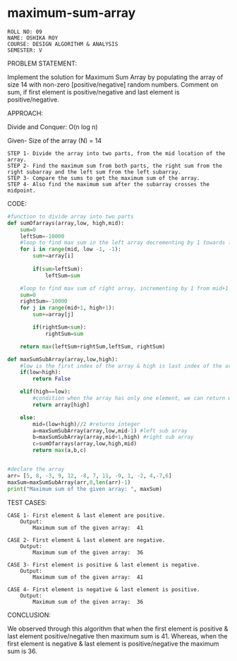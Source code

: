 # maximum-sum-array

```
ROLL NO: 09
NAME: OSHIKA ROY
COURSE: DESIGN ALGORITHM & ANALYSIS
SEMESTER: V
```

PROBLEM STATEMENT:

Implement the solution for Maximum Sum Array by populating the array of size 14 with non-zero [positive/negative] random numbers.
Comment on sum, if first element is positive/negative and last element is positive/negative.

APPROACH:

Divide and Conquer: O(n log n)

Given- Size of the array (N) = 14
```
STEP 1- Divide the array into two parts, from the mid location of the array.
STEP 2- Find the maximum sum from both parts, the right sum from the right subarray and the left sum from the left subarray.
STEP 3- Compare the sums to get the maximum sum of the array.
STEP 4- Also find the maximum sum after the subarray crosses the midpoint.
```
CODE: 

```py
#function to divide array into two parts 
def sumOfarrays(array,low, high,mid):
    sum=0
    leftSum=-10000
    #loop to find max sum in the left array decrementing by 1 towards leftmost from mid
    for i in range(mid, low -1, -1):
        sum+=array[i]
        
        if(sum>leftSum):
            leftSum=sum

    #loop to find max sum of right array, incrementing by 1 from mid+1 to rightmost
    sum=0
    rightSum=-10000
    for j in range(mid+1, high+1):
        sum+=array[j]

        if(rightSum<sum):
            rightSum=sum

    return max(leftSum+rightSum,leftSum, rightSum)

def maxSumSubArray(array,low,high):
    #low is the first index of the array & high is last index of the array
    if(low>high):
        return False

    elif(high==low):
        #condition when the array has only one element, we can return with any index
        return array[high]

    else:
        mid=(low+high)//2 #returns integer
        a=maxSumSubArray(array,low,mid-1) #left sub array
        b=maxSumSubArray(array,mid+1,high) #right sub array
        c=sumOfarrays(array,low,high,mid)
        return max(a,b,c)


#declare the array
arr= [5, 8, -3, 9, 12, -8, 7, 11, -9, 1, -2, 4,-7,6]
maxSum=maxSumSubArray(arr,0,len(arr)-1)
print("Maximum sum of the given array: ", maxSum)
```

TEST CASES:

```
CASE 1- First element & last element are positive.
	Output: 
		Maximum sum of the given array:  41
      
CASE 2- First element & last element are negative.
	Output: 
		Maximum sum of the given array:  36
    
CASE 3- First element is positive & last element is negative.
	Output: 
		Maximum sum of the given array:  41
    
CASE 4- First element is negative & last element is positive.
	Output:
		Maximum sum of the given array:  36
```

CONCLUSION:

We observed through this algorithm that when the first element is positive & last element positive/negative then maximum sum is 41.
Whereas, when the first element is negative & last element is positive/negative the maximum sum is 36.
